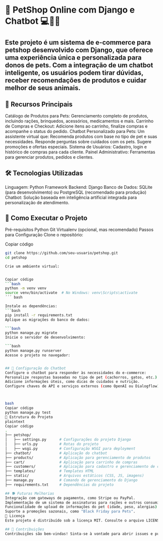 # 🐾 PetShop Online com Django e Chatbot 💻🛒🤖

## Este projeto é um sistema de e-commerce para petshop desenvolvido com Django, que oferece uma experiência única e personalizada para donos de pets. Com a integração de um chatbot inteligente, os usuários podem tirar dúvidas, receber recomendações de produtos e cuidar melhor de seus animais.

## 🎯 Recursos Principais
Catálogo de Produtos para Pets: Gerenciamento completo de produtos, incluindo rações, brinquedos, acessórios, medicamentos e mais.
Carrinho de Compras e Checkout: Adicione itens ao carrinho, finalize compras e acompanhe o status do pedido.
Chatbot Personalizado para Pets: Um assistente virtual que:
Recomenda produtos com base no tipo de pet e suas necessidades.
Responde perguntas sobre cuidados com os pets.
Sugere promoções e ofertas especiais.
Sistema de Usuários: Cadastro, login e histórico de compras para cada cliente.
Painel Administrativo: Ferramentas para gerenciar produtos, pedidos e clientes.

## 🛠️ Tecnologias Utilizadas
Linguagem: Python
Framework Backend: Django
Banco de Dados: SQLite (para desenvolvimento) ou PostgreSQL (recomendado para produção)
Chatbot: Solução baseada em inteligência artificial integrada para personalização de atendimento.

## 🚀 Como Executar o Projeto
Pré-requisitos
Python
Git
Virtualenv (opcional, mas recomendado)
Passos para Configuração
Clone o repositório:


Copiar código
```bash
git clone https://github.com/seu-usuario/petshop.git
cd petshop

Crie um ambiente virtual:


Copiar código
```bash
python -m venv venv
source venv/bin/activate  # No Windows: venv\Scripts\activate
´´´ bash

Instale as dependências:
```bash
pip install -r requirements.txt
Aplique as migrações do banco de dados:

```bash
python manage.py migrate
Inicie o servidor de desenvolvimento:

```bash
python manage.py runserver
Acesse o projeto no navegador:


## 🤖 Configuração do Chatbot
Configure o chatbot para responder às necessidades do e-commerce:
Personalize respostas baseadas no tipo de pet (cachorros, gatos, etc.).
Adicione informações úteis, como dicas de cuidados e nutrição.
Configure chaves de API e serviços externos (como OpenAI ou Dialogflow) no arquivo settings.py.



bash
Copiar código
python manage.py test
📂 Estrutura do Projeto
plaintext
Copiar código
.
├── petshop/
│   ├── settings.py      # Configurações do projeto Django
│   ├── urls.py          # Rotas do projeto
│   ├── wsgi.py          # Configuração WSGI para deployment
├── chatbot/             # Aplicação do chatbot
├── products/            # Aplicação para gerenciamento de produtos
├── cart/                # Aplicação para carrinho de compras
├── customers/           # Aplicação para cadastro e gerenciamento de clientes
├── templates/           # Templates HTML
├── static/              # Arquivos estáticos (CSS, JS, imagens)
├── manage.py            # Comando de gerenciamento do Django
├── requirements.txt     # Dependências do projeto

## 🐕 Futuras Melhorias
Integração com gateways de pagamento, como Stripe ou PayPal.
Implementação de um sistema de assinaturas para rações e outros consumíveis.
Funcionalidade de upload de informações do pet (idade, peso, alergias) para sugestões mais precisas.
Suporte a promoções sazonais, como "Black Friday para Pets".
📄 Licença
Este projeto é distribuído sob a licença MIT. Consulte o arquivo LICENSE para mais informações.

## 🙌 Contribuições
Contribuições são bem-vindas! Sinta-se à vontade para abrir issues e pull requests para melhorias.
